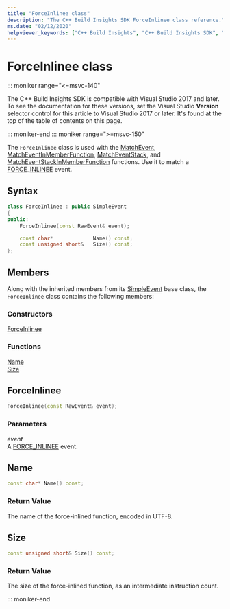 ```yaml
---
title: "ForceInlinee class"
description: "The C++ Build Insights SDK ForceInlinee class reference."
ms.date: "02/12/2020"
helpviewer_keywords: ["C++ Build Insights", "C++ Build Insights SDK", "ForceInlinee", "throughput analysis", "build time analysis", "vcperf.exe"]
---
```

# ForceInlinee class

::: moniker range="<=msvc-140"

The C++ Build Insights SDK is compatible with Visual Studio 2017 and later. To see the documentation for these versions, set the Visual Studio **Version** selector control for this article to Visual Studio 2017 or later. It's found at the top of the table of contents on this page.

::: moniker-end
::: moniker range=">=msvc-150"

The `ForceInlinee` class is used with the [MatchEvent](../functions/match-event.md), [MatchEventInMemberFunction](../functions/match-event-in-member-function.md), [MatchEventStack](../functions/match-event-stack.md), and [MatchEventStackInMemberFunction](../functions/match-event-stack-in-member-function.md) functions. Use it to match a [FORCE_INLINEE](../event-table.md#force-inlinee) event.

## Syntax

```cpp
class ForceInlinee : public SimpleEvent
{
public:
    ForceInlinee(const RawEvent& event);

    const char*             Name() const;
    const unsigned short&   Size() const;
};
```

## Members

Along with the inherited members from its [SimpleEvent](simple-event.md) base class, the `ForceInlinee` class contains the following members:

### Constructors

[ForceInlinee](#force-inlinee)

### Functions

[Name](#name)\
[Size](#size)

## <a name="force-inlinee"></a> ForceInlinee

```cpp
ForceInlinee(const RawEvent& event);
```

### Parameters

*event*\
A [FORCE_INLINEE](../event-table.md#force-inlinee) event.

## <a name="name"></a> Name

```cpp
const char* Name() const;
```

### Return Value

The name of the force-inlined function, encoded in UTF-8.

## <a name="size"></a> Size

```cpp
const unsigned short& Size() const;
```

### Return Value

The size of the force-inlined function, as an intermediate instruction count.

::: moniker-end

